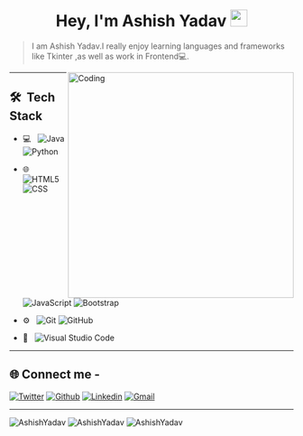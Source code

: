 <h1 align="center">Hey, I'm Ashish Yadav <img src="https://raw.githubusercontent.com/aemmadi/aemmadi/master/wave.gif" width="30px"></h1>

>I am Ashish Yadav.I really enjoy learning languages and frameworks like Tkinter ,as well as work in Frontend💻.


<img align="right" alt="Coding" width="400" src="https://cdn.dribbble.com/users/1162077/screenshots/3848914/programmer.gif">




 
___

## 🛠 &nbsp;Tech Stack

- 💻 &nbsp;
  ![Java](https://img.shields.io/badge/-Java-333333?style=flat&logo=Java&logoColor=007396)
  ![Python](https://img.shields.io/badge/-Python-333333?style=flat&logo=python)
  

- 🌐 &nbsp;
  ![HTML5](https://img.shields.io/badge/-HTML5-333333?style=flat&logo=HTML5)
  ![CSS](https://img.shields.io/badge/-CSS-333333?style=flat&logo=CSS3&logoColor=1572B6)
  ![JavaScript](https://img.shields.io/badge/-JavaScript-333333?style=flat&logo=javascript)
  ![Bootstrap](https://img.shields.io/badge/-Bootstrap-333333?style=flat&logo=bootstrap&logoColor=563D7C)
  
- ⚙️ &nbsp;
  ![Git](https://img.shields.io/badge/-Git-333333?style=flat&logo=git)
  ![GitHub](https://img.shields.io/badge/-GitHub-333333?style=flat&logo=github)
- 🔧 &nbsp;
  ![Visual Studio Code](https://img.shields.io/badge/-Visual%20Studio%20Code-333333?style=flat&logo=visual-studio-code&logoColor=007ACC)
  
___

 ## 🌐 Connect me -

[![Twitter](https://img.shields.io/badge/-Twitter-blue?&logo=Github&logoColor=wh)](https://twitter.com/Ashishstwt)
[![Github](https://img.shields.io/badge/-Github-000?&logo=Github&logoColor=white)](https://github.com/AshishG97)
[![Linkedin](https://img.shields.io/badge/-LinkedIn-blue?&logo=Linkedin&logoColor=white)](https://www.linkedin.com/in/ashishg21/)
[![Gmail](https://img.shields.io/badge/-Gmail-c14438?&logo=Gmail&logoColor=white)](mailto:ydvashish1983@gmail.com)

___

                                                                                                                                                     
 <img align="centre" src="https://github-readme-stats.vercel.app/api?username=AshishG97&show_icons=true&theme=blue-green" alt="AshishYadav" />
 
 <img align="centre" src="https://github-readme-streak-stats.herokuapp.com/?user=AshishG97&show_icons=true&theme=blue-green" alt="AshishYadav" />
 
<img align="centre" src="https://github-readme-stats.vercel.app/api/top-langs/?username=AshishG97&layout=compact&hide=html&theme=blue-green" alt="AshishYadav" />
                                                                                                                                                  
 







